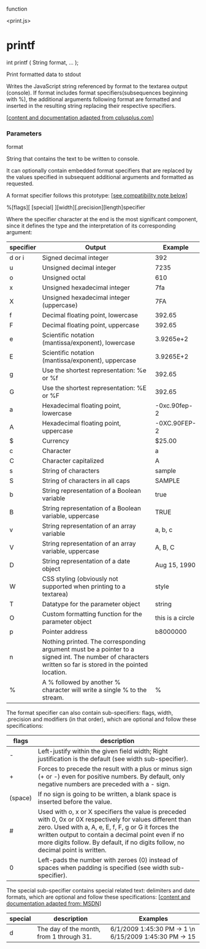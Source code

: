 function

\<print.js\>

printf
======

int printf ( String format, ... );

Print formatted data to stdout

Writes the JavaScript string referenced by format to the textarea output
(console). If format includes format specifiers(subsequences beginning
with %), the additional arguments following format are formatted and
inserted in the resulting string replacing their respective specifiers.

[[content and documentation adapted from
cplusplus.com](http://www.google.com/url?q=http%3A%2F%2Fwww.cplusplus.com%2Freference%2Fcstdio%2Fprintf%2F&sa=D&sntz=1&usg=AFQjCNH1zQO27Ukbs5_aqlLdCE4SiXz02Q)]

### Parameters

format

String that contains the text to be written to console.

It can optionally contain embedded format specifiers that are replaced
by the values specified in subsequent additional arguments and formatted
as requested.

A format specifier follows this prototype: [[see compatibility note
below](http://www.google.com/url?q=http%3A%2F%2Fwww.cplusplus.com%2Freference%2Fcstdio%2Fprintf%2F%23compatibility&sa=D&sntz=1&usg=AFQjCNEXv52mTvFL6PofBONcYdNWYotleQ)]

%[flags][ [special] ][width][.precision][length]specifier

Where the specifier character at the end is the most significant
component, since it defines the type and the interpretation of its
corresponding argument:

[](#)[](#)

| specifier | Output | Example |
|-----------|--------|---------|
| d or i | Signed decimal integer | 392 |
| u | Unsigned decimal integer | 7235 |
| o | Unsigned octal | 610 |
| x | Unsigned hexadecimal integer | 7fa|
| X | Unsigned hexadecimal integer (uppercase) | 7FA|
| f | Decimal floating point, lowercase | 392.65 |
| F | Decimal floating point, uppercase | 392.65 |
| e | Scientific notation (mantissa/exponent), lowercase | 3.9265e+2 |
| E | Scientific notation (mantissa/exponent), uppercase | 3.9265E+2 |
| g | Use the shortest representation: %e or %f | 392.65 |
| G | Use the shortest representation: %E or %F | 392.65 |
| a | Hexadecimal floating point, lowercase | -0xc.90fep-2 |
| A | Hexadecimal floating point, uppercase | -0XC.90FEP-2 |
| \$ | Currency | \$25.00|
| c | Character | a  |
| C | Character capitalized | A  |
| s | String of characters  | sample |
| S | String of characters in all caps | SAMPLE |
| b | String representation of a Boolean variable | true   |
| B | String representation of a Boolean variable, uppercase | TRUE |
| v | String representation of an array variable | a, b, c|
| V | String representation of an array variable, uppercase | A, B, C|
| D | String representation of a date object | Aug 15, 1990 |
| W | CSS styling (obviously not supported when printing to a textarea) | style |
| T | Datatype for the parameter object | string |
| O | Custom formatting function for the parameter object | this is a circle |
| p | Pointer address | b8000000 |
| n | Nothing printed. The corresponding argument must be a pointer to a signed int. The number of characters written so far is stored  in the pointed location. | |
| % | A % followed by another % character will write a single % to the stream. | % |

The format specifier can also contain sub-specifiers: flags, width,
.precision and modifiers (in that order), which are optional and follow
these specifications:

[](#)[](#)

| flags  | description |
|--------|-------------|
| - | Left-justify within the given field width; Right justification is the default (see width sub-specifier). |
| + | Forces to precede the result with a  plus or minus sign (+ or -) even for positive numbers. By default, only negative numbers are preceded with a - sign. |
| (space) | If no sign is going to be written, a blank space is inserted before the value. |
| \# | Used with o, x or X specifiers the value is preceded with 0, 0x or 0X respectively for values different than zero. Used with a, A, e, E, f, F, g or G  it forces the written output to contain a decimal point even if no more digits follow. By default, if no digits follow, no decimal point is written. |
| 0 | Left-pads the number with zeroes (0) instead of spaces when padding is specified (see width sub-specifier). |

The special sub-specifier contains special related text: delimiters and
date formats, which are optional and follow these specifications:
[[content and documentation adapted from:
MSDN](http://www.google.com/url?q=http%3A%2F%2Fmsdn.microsoft.com%2Fen-us%2Flibrary%2F8kb3ddd4(v%3Dvs.110).aspx%23gSpecifier&sa=D&sntz=1&usg=AFQjCNFQPPRtYkSAMLi43M20GKhVNamG2w)]

[](#)[](#)

| special | description | Examples |
|---------|-------------|----------|
| d | The day of the month, from 1 through 31. | 6/1/2009 1:45:30 PM -\> 1 \n 6/15/2009 1:45:30 PM -\> 15 |
